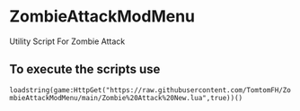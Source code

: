 # ZombieAttackModMenu
Utility Script For Zombie Attack
## To execute the scripts use 
`loadstring(game:HttpGet("https://raw.githubusercontent.com/TomtomFH/ZombieAttackModMenu/main/Zombie%20Attack%20New.lua",true))()`
